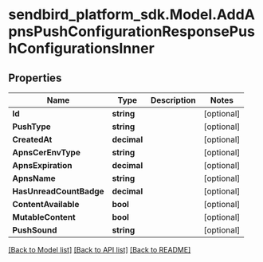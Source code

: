 
# sendbird_platform_sdk.Model.AddApnsPushConfigurationResponsePushConfigurationsInner

## Properties

Name | Type | Description | Notes
------------ | ------------- | ------------- | -------------
**Id** | **string** |  | [optional] 
**PushType** | **string** |  | [optional] 
**CreatedAt** | **decimal** |  | [optional] 
**ApnsCerEnvType** | **string** |  | [optional] 
**ApnsExpiration** | **decimal** |  | [optional] 
**ApnsName** | **string** |  | [optional] 
**HasUnreadCountBadge** | **decimal** |  | [optional] 
**ContentAvailable** | **bool** |  | [optional] 
**MutableContent** | **bool** |  | [optional] 
**PushSound** | **string** |  | [optional] 

[[Back to Model list]](../README.md#documentation-for-models)
[[Back to API list]](../README.md#documentation-for-api-endpoints)
[[Back to README]](../README.md)

